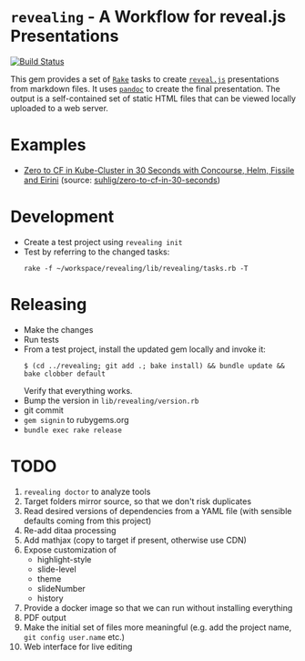 # `revealing` - A Workflow for reveal.js Presentations

[![Build Status](https://travis-ci.org/suhlig/revealing.svg?branch=master)](https://travis-ci.org/suhlig/revealing)

This gem provides a set of [`Rake`](https://github.com/ruby/rake) tasks to create [`reveal.js`](https://revealjs.com) presentations from markdown files. It uses [`pandoc`](https://pandoc.org/) to create the final presentation. The output is a self-contained set of static HTML files that can be viewed locally uploaded to a web server.

# Examples

* [Zero to CF in Kube-Cluster in 30 Seconds with Concourse, Helm, Fissile and Eirini](http://zero2cfin30s.eirini.cf/) (source: [suhlig/zero-to-cf-in-30-seconds](https://github.com/suhlig/zero-to-cf-in-30-seconds))

# Development

* Create a test project using `revealing init`
* Test by referring to the changed tasks:
  ```console
  rake -f ~/workspace/revealing/lib/revealing/tasks.rb -T
  ```

# Releasing

* Make the changes
* Run tests
* From a test project, install the updated gem locally and invoke it:
  ```console
  $ (cd ../revealing; git add .; bake install) && bundle update && bake clobber default
  ```
  Verify that everything works.
* Bump the version in `lib/revealing/version.rb`
* git commit
* `gem signin` to rubygems.org
* `bundle exec rake release`

# TODO

1. `revealing doctor` to analyze tools
1. Target folders mirror source, so that we don't risk duplicates
1. Read desired versions of dependencies from a YAML file (with sensible defaults coming from this project)
1. Re-add ditaa processing
1. Add mathjax (copy to target if present, otherwise use CDN)
1. Expose customization of
   * highlight-style
   * slide-level
   * theme
   * slideNumber
   * history
1. Provide a docker image so that we can run without installing everything
1. PDF output
1. Make the initial set of files more meaningful (e.g. add the project name, `git config user.name` etc.)
1. Web interface for live editing
